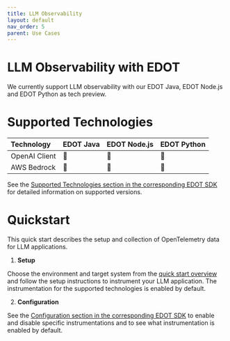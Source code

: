 ```yaml
---
title: LLM Observability
layout: default
nav_order: 5
parent: Use Cases
---
```

# LLM Observability with EDOT

We currently support LLM observability with our EDOT Java, EDOT Node.js and EDOT Python as tech preview.

# Supported Technologies

| Technology | EDOT Java | EDOT Node.js | EDOT Python |
|:---------|:---------|:---------|:---------|
| OpenAI Client | :red_circle: | :red_circle: | :red_circle: |
| AWS Bedrock | :red_circle: | :red_circle: | :red_circle: |

See the [Supported Technologies section in the corresponding EDOT SDK](../../_edot-sdks/index.md) for detailed information on supported versions.

# Quickstart

This quick start describes the setup and collection of OpenTelemetry data for LLM applications.

1. **Setup**

Choose the environment and target system from the [quick start overview](../../quickstart/index) and follow the setup instructions to instrument your LLM application. The instrumentation for the supported technologies is enabled by default.

2. **Configuration**

See the [Configuration section in the corresponding EDOT SDK](../../_edot-sdks/index.md) to enable and disable specific instrumentations and to see what instrumentation is enabled by default.